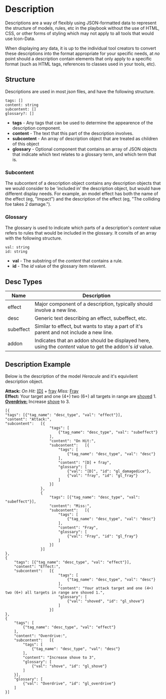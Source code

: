 # Description

Descriptions are a way of flexibly using JSON-formatted data to represent the structure of models, rules, etc in the playbook without the use of HTML, CSS, or other forms of styling which may not apply to all tools that would use Icon-Data.

When displaying any data, it is up to the individual tool creators to convert these descriptions into the format appropriate for your specific needs, at *no* point should a description contain elements that only apply to a specific format (such as HTML tags, references to classes used in your tools, etc).

## Structure

Descriptions are used in most *json* files, and have the following structure.

```
tags: []
content: string
subcontent: []
glossary?: []
```

- **tags** - Any tags that can be used to determine the appearence of the description component.
- **content** - The text that this part of the description involves.
- **subcontent** - An array of description object that are treated as children of this object
- **glossary** - Optional component that contains an array of JSON objects that indicate which text relates to a glossary term, and which term that is.

### Subcontent

The subcontent of a description object contains any description objects that we would consider to be 'included in' the description object, but would have different display needs. For example, an model effect has both the name of the effect (eg, "Impact") and the description of the effect (eg, "The colliding foe takes 2 damage.").

### Glossary

The glossary is used to indicate which parts of a description's *content* value refers to rules that would be included in the glossary. It consits of an array with the following structure.

```
val: string
id: string
```
- **val** - The substring of the *content* that contains a rule.
- **id** - The *id* value of the glossary item relavent.

## Desc Types

| Name      | Description   |
| --------- | ----------------- |
| effect    | Major component of a description, typically should involve a new line. |
| desc      | Generic text describing an effect, subeffect, etc. |
| subeffect | Similar to effect, but wants to stay a part of it's parent and not include a new line. |
| addon     | Indicates that an addon should be displayed here, using the *content* value to get the addon's *id* value. |

## Description Example

Below is the description of the model *Heracule* and it's equivilent description object.

**Attack:** *On Hit:* <u>[D]</u> + <u>fray</u> *Miss:* <u>Fray</u>  
**Effect:** Your target and one (4+) two (6+) all targets in range are <u>shoved</u> 1.  
**<u>Overdrive:</u>** Increase <u>shove</u> to 3.

```
[{
"tags": [{"tag_name": "desc_type", "val": "effect"}],
"content": "Attack:",
"subcontent":   [{
                    "tags": [
                        {"tag_name": "desc_type", "val": "subeffect"}
                    ],
                    "content": "On Hit:",
                    "subcontent":   [{
                        "tags": [
                            {"tag_name": "desc_type", "val": "desc"}
                        ],
                        "content": "[D] + fray",
                        "glossary": [
                            {"val": "[D]", "id": "gl_damagedice"},
                            {"val": "fray", "id": "gl_fray"}
                        ]
                    }]
                },
                {
                    "tags": [{"tag_name": "desc_type", "val": "subeffect"}],
                    "content": "Miss:",
                    "subcontent":   [{
                        "tags": [
                            {"tag_name": "desc_type", "val": "desc"}
                        ],
                        "content": "Fray",
                        "glossary": [
                            {"val": "Fray", "id": "gl_fray"}
                        ]
                    }]
                }]
},
{
    "tags": [{"tag_name": "desc_type", "val": "effect"}],
    "content": "Effect:",
    "subcontent":   [{
                        "tags": [
                            {"tag_name": "desc_type", "val": "desc"}
                        ],
                        "content": "Your attack target and one (4+) two (6+) all targets in range are shoved 1.",
                        "glossary": [
                            {"val": "shoved", "id": "gl_shove"}
                        ]
                    }]
},
{
    "tags": [
        {"tag_name": "desc_type", "val": "effect"}
    ],
    "content": "Overdrive:",
    "subcontent":   [{
        "tags": [
            {"tag_name": "desc_type", "val": "desc"}
        ],
        "content": "Increase shove to 3",
        "glossary": [
            {"val": "shove", "id": "gl_shove"}
        ]
    }],
    "glossary": [
        {"val": "Overdrive", "id": "gl_overdrive"}
    ]
}]
```